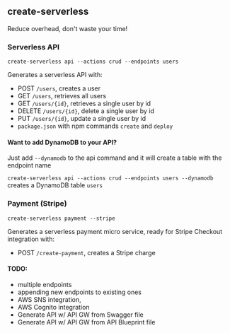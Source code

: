 ## create-serverless

Reduce overhead, don't waste your time!

### Serverless API
  
`create-serverless api --actions crud --endpoints users` 

Generates a serverless API with: 
  - POST `/users`, creates a user
  - GET `/users`, retrieves all users
  - GET `/users/{id}`, retrieves a single user by id
  - DELETE `/users/{id}`, delete a single user by id
  - PUT `/users/{id}`, update a single user by id
  - `package.json` with npm commands `create` and `deploy`

#### Want to add DynamoDB to your API?

Just add `--dynamodb` to the api command and it will create a table with the endpoint name

`create-serverless api --actions crud --endpoints users --dynamodb`  creates a DynamoDB table `users`

  
### Payment (Stripe)  

`create-serverless payment --stripe` 
  
Generates a serverless payment micro service, ready for Stripe Checkout integration with: 
- POST `/create-payment`, creates a Stripe charge


#### TODO: 
- multiple endpoints
- appending new endpoints to existing ones
- AWS SNS integration, 
- AWS Cognito integration
- Generate API w/ API GW from Swagger file
- Generate API w/ API GW from API Blueprint file
